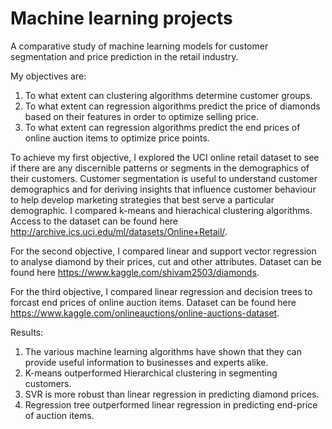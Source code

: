 # Machine learning projects
A comparative study of machine learning models for customer segmentation and price prediction in the retail industry.

My objectives are:
1. To what extent can clustering algorithms determine customer groups.
2. To what extent can regression algorithms predict the price of diamonds based on their features in order to optimize selling price.
3. To what extent can regression algorithms predict the end prices of online auction items to optimize price points.

To achieve my first objective, I explored the UCI online retail dataset to see if there are any discernible patterns or segments in the demographics of their customers. Customer segmentation is useful to understand customer demographics and for deriving insights that influence customer behaviour to help develop marketing strategies that best serve a particular demographic. I compared k-means and hierachical clustering algorithms. 
Access to the dataset can be found here http://archive.ics.uci.edu/ml/datasets/Online+Retail/.

For the second objective, I compared linear and support vector regression to analyse diamond by their prices, cut and other attributes. Dataset can be found here https://www.kaggle.com/shivam2503/diamonds.

For the third objective, I compared linear regression and decision trees to forcast end prices of online auction items. Dataset can be found here https://www.kaggle.com/onlineauctions/online-auctions-dataset.

Results:
1. The various machine learning algorithms have shown that they can provide useful information to businesses and experts alike.
2. K-means outperformed Hierarchical clustering in segmenting customers.
3. SVR is more robust than linear regression in predicting diamond prices.
4. Regression tree outperformed linear regression in predicting end-price of auction items.
